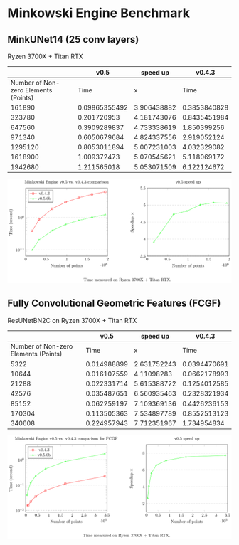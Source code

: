 # Minkowski Engine Benchmark

## MinkUNet14 (25 conv layers)

Ryzen 3700X + Titan RTX

|                                      | v0.5          | speed up    | v0.4.3       |
|--------------------------------------|---------------|-------------|--------------|
| Number of Non-zero Elements (Points) | Time          | x           | Time         |
|                               161890 | 0.09865355492 | 3.906438882 | 0.3853840828 |
|                               323780 |   0.201720953 | 4.181743076 | 0.8435451984 |
|                               647560 |  0.3909289837 | 4.733338619 |  1.850399256 |
|                               971340 |  0.6050679684 | 4.824337556 |  2.919052124 |
|                              1295120 |  0.8053011894 | 5.007231003 |  4.032329082 |
|                              1618900 |   1.009372473 | 5.070545621 |  5.118069172 |
|                              1942680 |   1.211565018 | 5.053071509 |  6.122124672 |

![](./assets/minkunet14.png)


## Fully Convolutional Geometric Features (FCGF)

ResUNetBN2C on Ryzen 3700X + Titan RTX

|                                      | v0.5          | speed up    | v0.4.3       |
|--------------------------------------|---------------|-------------|--------------|
| Number of Non-zero Elements (Points) | Time          | x           | Time         |
|                           5322       | 0.014988899   | 2.631752243 | 0.0394470691 |
|                           10644      | 0.016107559   | 4.11098283  | 0.0662178993 |
|                           21288      | 0.022331714   | 5.615388722 | 0.1254012585 |
|                           42576      | 0.035487651   | 6.560935463 | 0.2328321934 |
|                           85152      | 0.062259197   | 7.109369136 | 0.4426236153 |
|                           170304     | 0.113505363   | 7.534897789 | 0.8552513123 |
|                           340608     | 0.224957943   | 7.712351967 | 1.734954834  |

![](./assets/fcgf_resunetbn2c.png)
